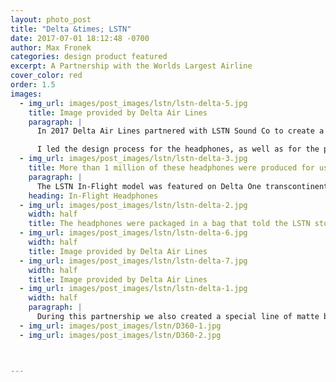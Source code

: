 ```yaml
---
layout: photo_post
title: "Delta &times; LSTN"
date: 2017-07-01 18:12:48 -0700
author: Max Fronek
categories: design product featured
excerpt: A Partnership with the Worlds Largest Airline
cover_color: red
order: 1.5
images:
  - img_url: images/post_images/lstn/lstn-delta-5.jpg
    title: Image provided by Delta Air Lines  
    paragraph: |
      In 2017 Delta Air Lines partnered with LSTN Sound Co to create a line of noise-canceling headphones for all Delta One flights. The aim was to bring in a luxury brand that was also committed to making the world a better place, to set apart the in-flight offering when compared to other carriers.

      I led the design process for the headphones, as well as for the product presentation and supporting collaboration materials. As part of this collaboration LSTN also produced limited edition versions of their flagship headphones, the Troubadour, and hosted pop-up events in Delta Sky Clubs around the USA to promote the partnership and their headphones.
  - img_url: images/post_images/lstn/lstn-delta-3.jpg
    title: More than 1 million of these headphones were produced for use on all transcontinental Delta One flights.
    paragraph: |
      The LSTN In-Flight model was featured on Delta One transcontinental flights from 2017 through 2019. I led the design process, working with both Delta's team and our overseas suppliers to bring the original design to life. It adapts LSTN's flagship Troubadour design to the rigorous standards required by Delta.
    heading: In-Flight Headphones 
  - img_url: images/post_images/lstn/lstn-delta-2.jpg  
    width: half
    title: The headphones were packaged in a bag that told the LSTN story.   
  - img_url: images/post_images/lstn/lstn-delta-6.jpg
    width: half 
    title: Image provided by Delta Air Lines
  - img_url: images/post_images/lstn/lstn-delta-7.jpg
    width: half 
    title: Image provided by Delta Air Lines    
  - img_url: images/post_images/lstn/lstn-delta-1.jpg
    width: half       
    paragraph: |
      During this partnership we also created a special line of matte black Troubadour headphones to be sent to Delta Air Line's elite "360" passengers. The scratch-resistant matte black aluminum headband helps give these headphones a more subtle look than the standard Troubadour, while plush vegan leather gives comfort on even the longest flights.
  - img_url: images/post_images/lstn/D360-1.jpg  
  - img_url: images/post_images/lstn/D360-2.jpg        



---       
```


